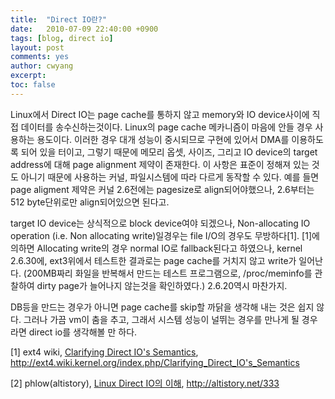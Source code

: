 ```yaml
---
title:  "Direct IO란?"
date:   2010-07-09 22:40:00 +0900
tags: [blog, direct io]
layout: post
comments: yes
author: cwyang
excerpt:
toc: false
---
```

Linux에서 Direct IO는 page cache를 통하지 않고 memory와 IO device사이에 직접 데이터를 송수신하는것이다. Linux의 page cache 메카니즘이 마음에 안들 경우 사용하는 용도이다. 이러한 경우 대개 성능이 중시되므로 구현에 있어서 DMA를 이용하도록 되어 있을 터이고, 그렇기 때문에 메모리 옵셋, 사이즈, 그리고 IO device의 target address에 대해 page alignment 제약이 존재한다. 이 사항은 표준이 정해져 있는 것도 아니기 때문에 사용하는 커널, 파일시스템에 따라 다르게 동작할 수 있다. 예를 들면 page aligment 제약은 커널 2.6전에는 pagesize로 align되어야했으나, 2.6부터는 512 byte단위로만 align되어있으면 된다고.  

target IO device는 상식적으로 block device여야 되겠으나, Non-allocating IO operation (i.e. Non allocating write)일경우는 file I/O의 경우도 무방하다[1]. [1]에 의하면 Allocating write의 경우 normal IO로 fallback된다고 하였으나, kernel 2.6.30에, ext3위에서 테스트한 결과로는 page cache를 거치지 않고 write가 일어난다. (200MB짜리 화일을 반복해서 만드는 테스트 프로그램으로, /proc/meminfo를 관찰하여 dirty page가 늘어나지 않는것을 확인하였다.) 2.6.20역시 마찬가지.  

DB등을 만드는 경우가 아니면 page cache를 skip할 까닭을 생각해 내는 것은 쉽지 않다. 그러나 가끔 vm이 춤을 추고, 그래서 시스템 성능이 널뛰는 경우를 만나게 될 경우라면 direct io를 생각해볼 만 하다.

[1] ext4 wiki, [Clarifying Direct IO's Semantics](http://ext4.wiki.kernel.org/index.php/Clarifying_Direct_IO%27s_Semantics), http://ext4.wiki.kernel.org/index.php/Clarifying_Direct_IO's_Semantics

[2] phlow(altistory), [Linux Direct IO의 이해](http://altistory.net/333), http://altistory.net/333
